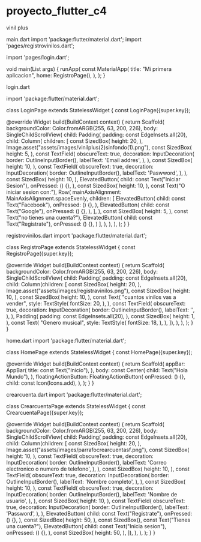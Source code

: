 # proyecto_flutter_c4
vinil plus

main.dart
import 'package:flutter/material.dart';
import 'pages/registrovinilos.dart';

import 'pages/login.dart';

void main(List<String> args) {
  runApp(
    const MaterialApp(
      title: "Mi primera aplicacion",
      home: RegistroPage(),
    ),
  );
}


login.dart

import 'package:flutter/material.dart';

class LoginPage extends StatelessWidget {
  const LoginPage({super.key});

  @override
  Widget build(BuildContext context) {
    return Scaffold(
      backgroundColor: Color.fromARGB(255, 63, 200, 226),
      body: SingleChildScrollView(
        child: Padding(
          padding: const EdgeInsets.all(20),
          child: Column(
            children: [
              const SizedBox(
                height: 20,
              ),
              Image.asset("assets/images/vinilplus(2)sinfondo(1).png"),
              const SizedBox(
                height: 5,
              ),
              const TextField(
                obscureText: true,
                decoration: InputDecoration(
                  border: OutlineInputBorder(),
                  labelText: 'Email addres',
                ),
              ),
              const SizedBox(
                height: 10,
              ),
              const TextField(
                obscureText: true,
                decoration: InputDecoration(
                  border: OutlineInputBorder(),
                  labelText: 'Paswword',
                ),
              ),
              const SizedBox(
                height: 10,
              ),
              ElevatedButton(
                child: const Text("Iniciar Sesion"),
                onPressed: () {},
              ),
              const SizedBox(
                height: 10,
              ),
              const Text("O iniciar sesion con:"),
              Row(
                mainAxisAlignment: MainAxisAlignment.spaceEvenly,
                children: [
                  ElevatedButton(
                    child: const Text("Facebook"),
                    onPressed: () {},
                  ),
                  ElevatedButton(
                    child: const Text("Google"),
                    onPressed: () {},
                  ),
                ],
              ),
              const SizedBox(
                height: 5,
              ),
              const Text("no tienes una cuenta?"),
              ElevatedButton(
                child: const Text("Registrate"),
                onPressed: () {},
              )
            ],
          ),
        ),
      ),
    );
  }
}


registrovinilos.dart
import 'package:flutter/material.dart';

class RegistroPage extends StatelessWidget {
  const RegistroPage({super.key});

  @override
  Widget build(BuildContext context) {
    return Scaffold(
      backgroundColor: Color.fromARGB(255, 63, 200, 226),
      body: SingleChildScrollView(
        child: Padding(
          padding: const EdgeInsets.all(20),
          child: Column(children: [
            const SizedBox(
              height: 20,
            ),
            Image.asset("assets/images/registravinilos.png"),
            const SizedBox(
              height: 10,
            ),
            const SizedBox(
              height: 10,
            ),
            const Text(
              "cuantos vinilos vas a vender",
              style: TextStyle(
                fontSize: 20,
              ),
            ),
            const TextField(
              obscureText: true,
              decoration: InputDecoration(
                border: OutlineInputBorder(),
                labelText: '',
              ),
            ),
            Padding(
              padding: const EdgeInsets.all(20),
            ),
            const SizedBox(
              height: 1,
            ),
            const Text(
              "Genero musical",
              style: TextStyle(
                fontSize: 18,
              ),
            ),
          ]),
        ),
      ),
    );
  }
}


home.dart
import 'package:flutter/material.dart';

class HomePage extends StatelessWidget {
  const HomePage({super.key});

  @override
  Widget build(BuildContext context) {
    return Scaffold(
      appBar: AppBar(
        title: const Text("Inicio"),
      ),
      body: const Center(
        child: Text("Hola Mundo"),
      ),
      floatingActionButton: FloatingActionButton(
        onPressed: () {},
        child: const Icon(Icons.add),
      ),
    );
  }
}


crearcuenta.dart
import 'package:flutter/material.dart';

class CrearcuentaPage extends StatelessWidget {
  const CrearcuentaPage({super.key});

  @override
  Widget build(BuildContext context) {
    return Scaffold(
      backgroundColor: Color.fromARGB(255, 63, 200, 226),
      body: SingleChildScrollView(
        child: Padding(
          padding: const EdgeInsets.all(20),
          child: Column(children: [
            const SizedBox(
              height: 20,
            ),
            Image.asset("assets/images/parrafocrearcuentasf.png"),
            const SizedBox(
              height: 10,
            ),
            const TextField(
              obscureText: true,
              decoration: InputDecoration(
                border: OutlineInputBorder(),
                labelText: 'Correo electronico o numero de telefono',
              ),
            ),
            const SizedBox(
              height: 10,
            ),
            const TextField(
              obscureText: true,
              decoration: InputDecoration(
                border: OutlineInputBorder(),
                labelText: 'Nombre completo',
              ),
            ),
            const SizedBox(
              height: 10,
            ),
            const TextField(
              obscureText: true,
              decoration: InputDecoration(
                border: OutlineInputBorder(),
                labelText: 'Nombre de usuario',
              ),
            ),
            const SizedBox(
              height: 10,
            ),
            const TextField(
              obscureText: true,
              decoration: InputDecoration(
                border: OutlineInputBorder(),
                labelText: 'Password',
              ),
            ),
            ElevatedButton(
              child: const Text("Registrate"),
              onPressed: () {},
            ),
            const SizedBox(
              height: 50,
            ),
            const SizedBox(),
            const Text("Tienes una cuenta?"),
            ElevatedButton(
              child: const Text("Inicia sesion"),
              onPressed: () {},
            ),
            const SizedBox(
              height: 50,
            ),
          ]),
        ),
      ),
    );
  }
}
